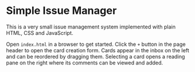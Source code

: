 # Simple Issue Manager

This is a very small issue management system implemented with plain HTML, CSS and JavaScript.

Open `index.html` in a browser to get started. Click the `+` button in the page
header to open the card creation form. Cards appear in the inbox on the left and
can be reordered by dragging them. Selecting a card opens a reading pane on the
right where its comments can be viewed and added.